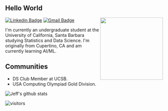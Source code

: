 ## Hello World 

<img align='right' src='https://cutewallpaper.org/21/space-invaders-background/Space-Invaders-Alien-Transparent-Background-PNG-PNG-Arts.png' width='200"'>

[![Linkedin Badge](https://img.shields.io/badge/-jshen0303-blue?style=flat-square&logo=Linkedin&logoColor=white&link=https://www.linkedin.com/in/jeff-shen-0303/)](https://www.linkedin.com/in/jeff-shen-0303/) 
[![Gmail Badge](https://img.shields.io/badge/-jshen0303@gmail.com-c14438?style=flat-square&logo=Gmail&logoColor=white&link=mailto:jshen0303@gmail.com)](mailto:jshen0303@gmail.com)

I'm currently an undergraduate student at the University of California, Santa Barbara studying Statistics and Data Science. I'm originally from 
Cupertino, CA and am currently learning AI/ML.

## Communities
* DS Club Member at UCSB.
* USA Computing Olympiad Gold Division.

![Jeff's github stats](https://github-readme-stats.vercel.app/api?username=jshen0303&hide=["issues"]&show_icons=true)

![visitors](https://visitor-badge.glitch.me/badge?page_id=jshen0303)

<!---
jshen0303/jshen0303 is a ✨ special ✨ repository because its `README.md` (this file) appears on your GitHub profile.
You can click the Preview link to take a look at your changes.
--->

